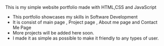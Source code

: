 This is my simple website portfolio made with HTML,CSS and JavaScript
- This portfolio showcases my skills in Software Development
- It is consist of main page , Project page , About me page and Contact Me Page
- More projects will be added here soon.
- I made it as simple as possible to make it friendly to any types of user. 
